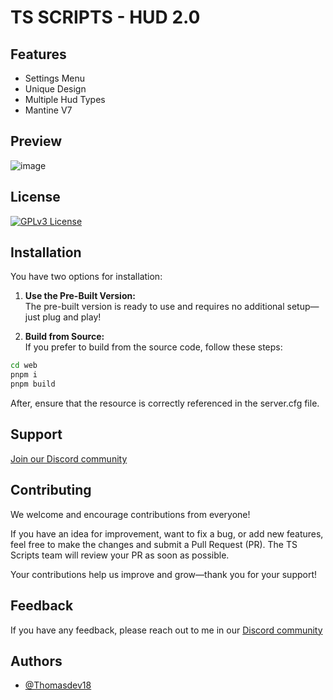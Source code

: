
# TS SCRIPTS - HUD 2.0

## Features

- Settings Menu
- Unique Design
- Multiple Hud Types
- Mantine V7


## Preview

![image](https://github.com/user-attachments/assets/34f339d2-2f52-4a75-9747-b982b3dae42e)


## License

[![GPLv3 License](https://img.shields.io/badge/License-GPL%20v3-yellow.svg)](https://www.gnu.org/licenses/gpl-3.0.html)


## Installation

You have two options for installation:

  1. **Use the Pre-Built Version:**  
   The pre-built version is ready to use and requires no additional setup—just plug and   play!

  2. **Build from Source:**  
   If you prefer to build from the source code, follow these steps:

   ```bash
   cd web
   pnpm i
   pnpm build
   ```
After, ensure that the resource is correctly referenced in the server.cfg file.
## Support

[Join our Discord community](https://discord.gg/UBnX997H6A)


## Contributing

We welcome and encourage contributions from everyone!

If you have an idea for improvement, want to fix a bug, or add new features, feel free to make the changes and submit a Pull Request (PR). The TS Scripts team will review your PR as soon as possible.

Your contributions help us improve and grow—thank you for your support!
## Feedback

If you have any feedback, please reach out to me in our [Discord community](https://discord.gg/UBnX997H6A)


## Authors

- [@Thomasdev18](https://github.com/Thomasdev18)

